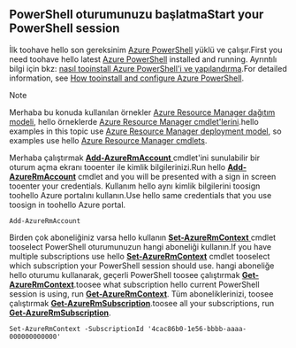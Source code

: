 
## <a name="start-your-powershell-session"></a><span data-ttu-id="31e43-101">PowerShell oturumunuzu başlatma</span><span class="sxs-lookup"><span data-stu-id="31e43-101">Start your PowerShell session</span></span>
<span data-ttu-id="31e43-102">İlk toohave hello son gereksinim [Azure PowerShell](http://msdn.microsoft.com/library/mt619274.aspx) yüklü ve çalışır.</span><span class="sxs-lookup"><span data-stu-id="31e43-102">First you need toohave hello latest [Azure PowerShell](http://msdn.microsoft.com/library/mt619274.aspx) installed and running.</span></span> <span data-ttu-id="31e43-103">Ayrıntılı bilgi için bkz: [nasıl tooinstall Azure PowerShell'i ve yapılandırma](/powershell/azureps-cmdlets-docs).</span><span class="sxs-lookup"><span data-stu-id="31e43-103">For detailed information, see [How tooinstall and configure Azure PowerShell](/powershell/azureps-cmdlets-docs).</span></span>

> [!NOTE]
> <span data-ttu-id="31e43-104">Merhaba bu konuda kullanılan örnekler [Azure Resource Manager dağıtım modeli](../articles/azure-resource-manager/resource-group-overview.md), hello örneklerde [Azure Resource Manager cmdlet'lerini](http://msdn.microsoft.com/library/azure/mt125356.aspx).</span><span class="sxs-lookup"><span data-stu-id="31e43-104">hello examples in this topic use [Azure Resource Manager deployment model](../articles/azure-resource-manager/resource-group-overview.md), so examples use hello [Azure Resource Manager cmdlets](http://msdn.microsoft.com/library/azure/mt125356.aspx).</span></span> 
> 
> 

<span data-ttu-id="31e43-105">Merhaba çalıştırmak [ **Add-AzureRmAccount** ](http://msdn.microsoft.com/library/mt619267.aspx) cmdlet'ini sunulabilir bir oturum açma ekranı tooenter ile kimlik bilgilerinizi.</span><span class="sxs-lookup"><span data-stu-id="31e43-105">Run hello [**Add-AzureRmAccount**](http://msdn.microsoft.com/library/mt619267.aspx) cmdlet and you will be presented with a sign in screen tooenter your credentials.</span></span> <span data-ttu-id="31e43-106">Kullanım hello aynı kimlik bilgilerini toosign toohello Azure portalını kullanın.</span><span class="sxs-lookup"><span data-stu-id="31e43-106">Use hello same credentials that you use toosign in toohello Azure portal.</span></span>

    Add-AzureRmAccount

<span data-ttu-id="31e43-107">Birden çok aboneliğiniz varsa hello kullanın [ **Set-AzureRmContext** ](http://msdn.microsoft.com/library/mt619263.aspx) cmdlet tooselect PowerShell oturumunuzun hangi aboneliği kullanın.</span><span class="sxs-lookup"><span data-stu-id="31e43-107">If you have multiple subscriptions use hello [**Set-AzureRmContext**](http://msdn.microsoft.com/library/mt619263.aspx) cmdlet tooselect which subscription your PowerShell session should use.</span></span> <span data-ttu-id="31e43-108">hangi aboneliğe hello oturumu kullanarak, geçerli PowerShell toosee çalıştırmak [ **Get-AzureRmContext**](http://msdn.microsoft.com/library/mt619265.aspx).</span><span class="sxs-lookup"><span data-stu-id="31e43-108">toosee what subscription hello current PowerShell session is using, run [**Get-AzureRmContext**](http://msdn.microsoft.com/library/mt619265.aspx).</span></span> <span data-ttu-id="31e43-109">Tüm aboneliklerinizi, toosee çalıştırmak [ **Get-AzureRmSubscription**](http://msdn.microsoft.com/library/mt619284.aspx).</span><span class="sxs-lookup"><span data-stu-id="31e43-109">toosee all your subscriptions, run [**Get-AzureRmSubscription**](http://msdn.microsoft.com/library/mt619284.aspx).</span></span>

    Set-AzureRmContext -SubscriptionId '4cac86b0-1e56-bbbb-aaaa-000000000000'


